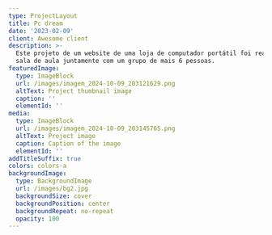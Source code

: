 ```yaml
---
type: ProjectLayout
title: Pc dream
date: '2023-02-09'
client: Awesome client
description: >-
  Este projeto de um website de uma loja de computador portátil foi realizada em
  sala de aula juntamente com um grupo de mais 6 pessoas.
featuredImage:
  type: ImageBlock
  url: /images/imagem_2024-10-09_203121629.png
  altText: Project thumbnail image
  caption: ''
  elementId: ''
media:
  type: ImageBlock
  url: /images/imagem_2024-10-09_203145765.png
  altText: Project image
  caption: Caption of the image
  elementId: ''
addTitleSuffix: true
colors: colors-a
backgroundImage:
  type: BackgroundImage
  url: /images/bg2.jpg
  backgroundSize: cover
  backgroundPosition: center
  backgroundRepeat: no-repeat
  opacity: 100
---
```

